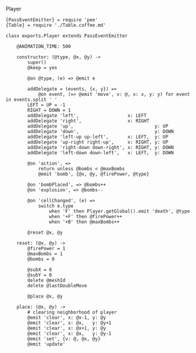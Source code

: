 Player

	{PassEventEmitter} = require 'pee'
	{Table} = require './Table.coffee.md'

	class exports.Player extends PassEventEmitter

		@ANIMATION_TIME: 500

		constructor: (@type, @x, @y) ->
			super()
			@keep = yes

			@on @type, (e) => @emit e

			addDelegate = (events, {x, y}) =>
				@on event, (=> @emit 'move', v: @, x: x, y: y) for event in events.split ' '
			LEFT = UP = -1
			RIGHT = DOWN = 1
			addDelegate 'left',                  x: LEFT
			addDelegate 'right',                 x: RIGHT
			addDelegate 'up',                              y: UP
			addDelegate 'down',                            y: DOWN
			addDelegate 'left-up up-left',       x: LEFT,  y: UP
			addDelegate 'up-right right-up',     x: RIGHT, y: UP
			addDelegate 'right-down down-right', x: RIGHT, y: DOWN
			addDelegate 'left-down down-left',   x: LEFT,  y: DOWN

			@on 'action', =>
				return unless @bombs < @maxBombs
				@emit 'bomb', {@x, @y, @firePower, @type}

			@on 'bombPlaced', => @bombs++
			@on 'explosion', => @bombs--

			@on 'cellChanged', (e) =>
				switch e.type
					when 'F' then Player.getGlobal().emit 'death', @type
					when '+F' then @firePower++
					when '+B' then @maxBombs++

			@reset @x, @y

		reset: (@x, @y) ->
			@firePower = 1
			@maxBombs = 1
			@bombs = 0

			@subX = 0
			@subY = 0
			delete @meshId
			delete @lastDoubleMove

			@place @x, @y

		place: (@x, @y) ->
			# clearing neighborhood of player
			@emit 'clear', x: @x-1, y: @y
			@emit 'clear', x: @x,   y: @y+1
			@emit 'clear', x: @x+1, y: @y
			@emit 'clear', x: @x,   y: @y-1
			@emit 'set', {v: @, @x, @y}
			@emit 'update'
